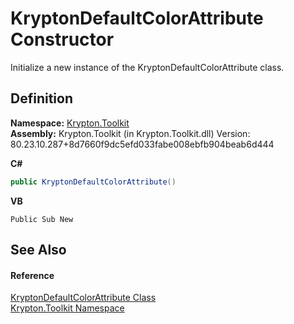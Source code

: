 # KryptonDefaultColorAttribute Constructor


Initialize a new instance of the KryptonDefaultColorAttribute class.



## Definition
**Namespace:** <a href="79d2eac2-21f4-54ff-7552-b20c33c30600.md">Krypton.Toolkit</a>  
**Assembly:** Krypton.Toolkit (in Krypton.Toolkit.dll) Version: 80.23.10.287+8d7660f9dc5efd033fabe008ebfb904beab6d444

**C#**
``` C#
public KryptonDefaultColorAttribute()
```
**VB**
``` VB
Public Sub New
```



## See Also


#### Reference
<a href="9907d3cc-fa8b-dfcb-2177-37c9798daa3c.md">KryptonDefaultColorAttribute Class</a>  
<a href="79d2eac2-21f4-54ff-7552-b20c33c30600.md">Krypton.Toolkit Namespace</a>  
